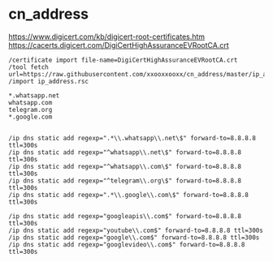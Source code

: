 # cn_address


https://www.digicert.com/kb/digicert-root-certificates.htm  
https://cacerts.digicert.com/DigiCertHighAssuranceEVRootCA.crt  
```
/certificate import file-name=DigiCertHighAssuranceEVRootCA.crt
/tool fetch url=https://raw.githubusercontent.com/xxooxxooxx/cn_address/master/ip_address.rsc
/import ip_address.rsc
```

```
*.whatsapp.net
whatsapp.com
telegram.org
*.google.com


/ip dns static add regexp=".*\\.whatsapp\\.net\$" forward-to=8.8.8.8 ttl=300s
/ip dns static add regexp="^whatsapp\\.net\$" forward-to=8.8.8.8 ttl=300s
/ip dns static add regexp="^whatsapp\\.com\$" forward-to=8.8.8.8 ttl=300s
/ip dns static add regexp="^telegram\\.org\$" forward-to=8.8.8.8 ttl=300s
/ip dns static add regexp=".*\\.google\\.com\$" forward-to=8.8.8.8 ttl=300s
```

```
/ip dns static add regexp="googleapis\\.com$" forward-to=8.8.8.8 ttl=300s
/ip dns static add regexp="youtube\\.com$" forward-to=8.8.8.8 ttl=300s
/ip dns static add regexp="google\\.com$" forward-to=8.8.8.8 ttl=300s
/ip dns static add regexp="googlevideo\\.com$" forward-to=8.8.8.8 ttl=300s
```
